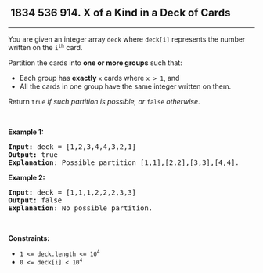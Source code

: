 <h2> 1834 536
914. X of a Kind in a Deck of Cards</h2><hr><div><p>You are given an integer array <code>deck</code> where <code>deck[i]</code> represents the number written on the <code>i<sup>th</sup></code> card.</p>

<p>Partition the cards into <strong>one or more groups</strong> such that:</p>

<ul>
	<li>Each group has <strong>exactly</strong> <code>x</code> cards where <code>x &gt; 1</code>, and</li>
	<li>All the cards in one group have the same integer written on them.</li>
</ul>

<p>Return <code>true</code><em> if such partition is possible, or </em><code>false</code><em> otherwise</em>.</p>

<p>&nbsp;</p>
<p><strong class="example">Example 1:</strong></p>

<pre><strong>Input:</strong> deck = [1,2,3,4,4,3,2,1]
<strong>Output:</strong> true
<strong>Explanation</strong>: Possible partition [1,1],[2,2],[3,3],[4,4].
</pre>

<p><strong class="example">Example 2:</strong></p>

<pre><strong>Input:</strong> deck = [1,1,1,2,2,2,3,3]
<strong>Output:</strong> false
<strong>Explanation</strong>: No possible partition.
</pre>

<p>&nbsp;</p>
<p><strong>Constraints:</strong></p>

<ul>
	<li><code>1 &lt;= deck.length &lt;= 10<sup>4</sup></code></li>
	<li><code>0 &lt;= deck[i] &lt; 10<sup>4</sup></code></li>
</ul>
</div>